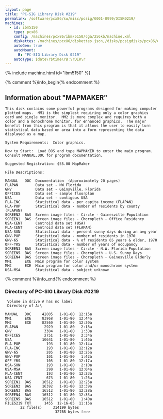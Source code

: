 ```yaml
---
layout: page
title: "PC-SIG Library Disk #219"
permalink: /software/pcx86/sw/misc/pcsig/0001-0999/DISK0219/
machines:
  - id: ibm5150
    type: pcx86
    config: /machines/pcx86/ibm/5150/cga/256kb/machine.xml
    diskettes: /machines/pcx86/diskettes.json,/disks/pcsigdisks/pcx86/diskettes.json
    autoGen: true
    autoMount:
      B: "PC-SIG Library Disk 0219"
    autoType: $date\r$time\rB:\rDIR\r
---
```


{% include machine.html id="ibm5150" %}

{% comment %}info_begin{% endcomment %}

## Information about "MAPMAKER"

    This disk contains some powerful programs designed for making computer
    plotted maps.  MM1 is the simplest requiring only a color graphics
    card and single monitor.  MM2 is more complex and requires both a
    color and a monochrome monitor, for enhanced graphics.  The major
    benefit from this program is that it allows the user to easily turn
    statistical data based on area into a form representing the data
    displayed as a map.
    
    System Requirements:  Color graphics.
    
    How to Start:  Load DOS and type MAPMAKER to enter the main program.
    Consult MANUAL.DOC for program documentation.
    
    Suggested Registration: $55.00 MapMaker
    
    File Descriptions:
    
    MANUAL   DOC  Documentation  (Approximately 20 pages)
    FLAPAN        Data set - NW Florida
    GNV           Data set - Gainsville, Florida
    OFFICES       Data set - sample floorplan
    USA           Data set - contigous USA
    FLA-INC       Statistical data - per capita income (FLAPAN)
    FLA-POP       Statistical data - number of residents by county (FLAPAN)
    SCREEN2  BAS  Screen image files - Circle - Gainesville Population
    SCREEN1  BAS  Screen image files - Choropleth - Office Residency
    USA-CENT      Centroid data set (USA)
    FLA-CENT      Centroid data set (FLAPAN)
    USA-SUN       Statistical data - percent sunny days during an avg year
    GNV-POP       Statistical data - number of residents in 1970
    GNV-65        Statistical data - % of residents 65 years & older, 1970
    OFF-YRS       Statistical data - number of years of occupancy
    SCREEN3  BAS  Screen image files - Circle - N.W. Florida Population
    SCREEN5  BAS  Screen image files - Choropleth - U.S. Sunny Days
    SCREEN4  BAS  Screen image files - Choropleth - Gainesville Elderly
    MM1      EXE  Main program for color system
    MM2      EXE  Main program for color and/or monochrome system
    USA-MSA       Statistical data - subject unknown
{% comment %}info_end{% endcomment %}


### Directory of PC-SIG Library Disk #0219

     Volume in drive A has no label
     Directory of A:\

    MANUAL   DOC     42005   1-01-80  12:15a
    MM1      EXE     83968   1-01-80  12:44a
    MM2      EXE     82560   1-01-80  12:30a
    FLAPAN            2929   1-01-80   2:18a
    GNV               3304   1-01-80   1:38a
    OFFICES           2751   1-01-80   2:34a
    USA              10641   1-01-80   1:46a
    FLA-POP            193   1-01-80  12:14a
    FLA-INC            193   1-01-80  12:12a
    GNV-65             205   1-01-80  12:25a
    GNV-POP            101   1-01-80   1:42a
    OFF-YRS            105   1-01-80  12:17a
    USA-SUN            193   1-01-80   2:10a
    USA-MSA            290   1-01-80  12:04a
    FLA-CENT           193   1-01-80  12:23a
    USA-CENT           673   1-01-80   1:26a
    SCREEN1  BAS     16512   1-01-80  12:25a
    SCREEN2  BAS     16392   1-01-80  12:39a
    SCREEN3  BAS     16512   1-01-80  12:28a
    SCREEN4  BAS     16512   1-01-80  12:33a
    SCREEN5  BAS     16512   1-01-80   1:40a
    FILES219 TXT      1455  12-16-85  11:15a
           22 file(s)     314199 bytes
                           32768 bytes free
